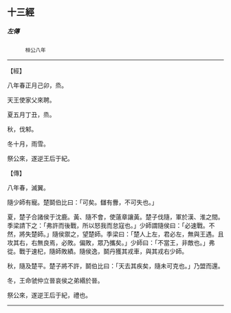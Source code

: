 

## 十三經

##### 左傳
　　　`桓公八年`

* * *

【經】

八年春正月己卯，烝。

天王使家父來聘。

夏五月丁丑，烝。

秋，伐邾。

冬十月，雨雪。

祭公來，遂逆王后于紀。

【傳】

八年春，滅翼。

隨少師有寵。楚鬬伯比曰：「可矣。讎有釁，不可失也。」

夏，楚子合諸侯于沈鹿。黃、隨不會，使薳章讓黃。楚子伐隨，軍於漢、淮之間。季梁請下之：「弗許而後戰，所以怒我而怠寇也。」少師謂隨侯曰：「必速戰。不然，將失楚師。」隨侯禦之，望楚師。季梁曰：「楚人上左，君必左，無與王遇。且攻其右，右無良焉，必敗。偏敗，眾乃攜矣。」少師曰：「不當王，非敵也。」弗從。戰于速杞，隨師敗績。隨侯逸，鬬丹獲其戎車，與其戎右少師。

秋，隨及楚平。楚子將不許，鬬伯比曰：「天去其疾矣，隨未可克也。」乃盟而還。

冬，王命虢仲立晉哀侯之弟緡於晉。

祭公來，遂逆王后于紀，禮也。

* * *

